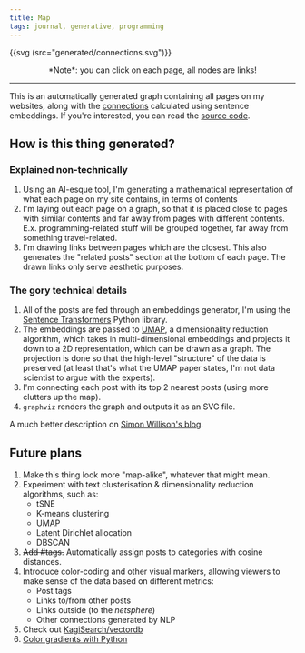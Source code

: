 ```yaml
---
title: Map
tags: journal, generative, programming
---
```


{{svg (src="generated/connections.svg")}}

<center>
*Note*: you can click on each page, all nodes are links!
</center>

---

This is an automatically generated graph containing all pages on my websites,
along with the [connections](https://en.m.wikipedia.org/wiki/Intertwingularity) calculated using sentence embeddings. If you're
interested, you can read the [source
code](https://github.com/Wint3rmute/baczek.me/blob/master/exocortex.ipynb).


## How is this thing generated?

### Explained non-technically

1. Using an AI-esque tool, I'm generating a mathematical representation of what
   each page on my site contains, in terms of contents
2. I'm laying out each page on a graph, so that it is placed close to pages
   with similar contents and far away from pages with different contents. E.x.
   programming-related stuff will be grouped together, far away from something
   travel-related.
3. I'm drawing links between pages which are the closest. This also generates
   the "related posts" section at the bottom of each page. The drawn links only
   serve aesthetic purposes.

### The gory technical details

1. All of the posts are fed through an embeddings generator, I'm using the
   [Sentence Transformers](https://www.sbert.net/) Python library.
2. The embeddings are passed to [UMAP](https://arxiv.org/abs/1802.03426), a
   dimensionality reduction algorithm, which takes in multi-dimensional
   embeddings and projects it down to a 2D representation, which can be drawn
   as a graph. The projection is done so that the high-level "structure" of the
   data is preserved (at least that's what the UMAP paper states, I'm not data
   scientist to argue with the experts).
3. I'm connecting each post with its top 2 nearest posts (using more clutters
   up the map).
4. `graphviz` renders the graph and outputs it as an SVG file.

A much better description on [Simon Willison's blog](https://simonwillison.net/2023/Oct/23/embeddings/).

## Future plans

1. Make this thing look more "map-alike", whatever that might mean.
2. Experiment with text clusterisation & dimensionality reduction algorithms,
such as:
    - tSNE
    - K-means clustering
    - UMAP
    - Latent Dirichlet allocation
    - DBSCAN
3. ~~Add #tags.~~ Automatically assign posts to categories with cosine distances.
4. Introduce color-coding and other visual markers, allowing viewers to make
sense of the data based on different metrics:
    - Post tags
    - Links to/from other posts
    - Links outside (to the *netsphere*)
    - Other connections generated by NLP
5. Check out [KagiSearch/vectordb](https://github.com/kagisearch/vectordb)
6. [Color gradients with Python](https://bsouthga.dev/posts/color-gradients-with-python)
